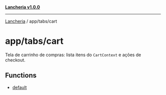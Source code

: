 [**Lancheria v1.0.0**](../../../README.md)

***

[Lancheria](../../../README.md) / app/tabs/cart

# app/tabs/cart

Tela de carrinho de compras: lista itens do `CartContext` e ações de checkout.

## Functions

- [default](functions/default.md)
